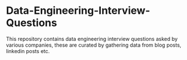 # Data-Engineering-Interview-Questions
This repository contains data engineering interview questions asked by various companies, these are curated by gathering data from blog posts, linkedin posts etc.
